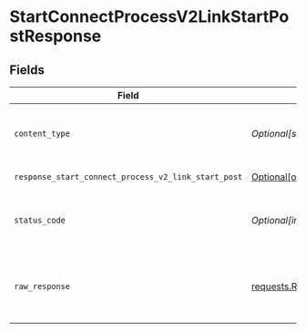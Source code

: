 # StartConnectProcessV2LinkStartPostResponse


## Fields

| Field                                                                                                                                                                                                            | Type                                                                                                                                                                                                             | Required                                                                                                                                                                                                         | Description                                                                                                                                                                                                      |
| ---------------------------------------------------------------------------------------------------------------------------------------------------------------------------------------------------------------- | ---------------------------------------------------------------------------------------------------------------------------------------------------------------------------------------------------------------- | ---------------------------------------------------------------------------------------------------------------------------------------------------------------------------------------------------------------- | ---------------------------------------------------------------------------------------------------------------------------------------------------------------------------------------------------------------- |
| `content_type`                                                                                                                                                                                                   | *Optional[str]*                                                                                                                                                                                                  | :heavy_check_mark:                                                                                                                                                                                               | HTTP response content type for this operation                                                                                                                                                                    |
| `response_start_connect_process_v2_link_start_post`                                                                                                                                                              | [Optional[operations.StartConnectProcessV2LinkStartPostResponseStartConnectProcessV2LinkStartPost]](undefined/models/operations/startconnectprocessv2linkstartpostresponsestartconnectprocessv2linkstartpost.md) | :heavy_minus_sign:                                                                                                                                                                                               | Successful Response                                                                                                                                                                                              |
| `status_code`                                                                                                                                                                                                    | *Optional[int]*                                                                                                                                                                                                  | :heavy_check_mark:                                                                                                                                                                                               | HTTP response status code for this operation                                                                                                                                                                     |
| `raw_response`                                                                                                                                                                                                   | [requests.Response](https://requests.readthedocs.io/en/latest/api/#requests.Response)                                                                                                                            | :heavy_minus_sign:                                                                                                                                                                                               | Raw HTTP response; suitable for custom response parsing                                                                                                                                                          |